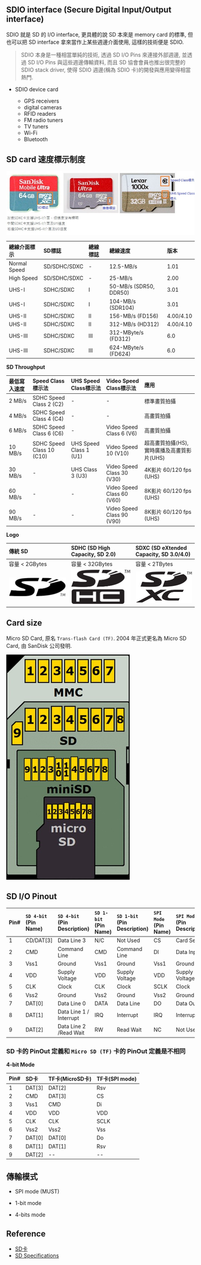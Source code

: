 SDIO interface (Secure Digital Input/Output interface)
---

SDIO 就是 SD 的 I/O interface, 更具體的說 SD 本來是 memory card 的標準, 但也可以把 SD interface 拿來當作上某些週邊介面使用, 這樣的技術便是 SDIO.
> SDIO 本身是一種相當單純的技術, 透過 SD I/O Pins 來連接外部週邊, 並透過 SD I/O Pins 與這些週邊傳輸資料, 而且 SD 協會會員也推出很完整的 SDIO stack driver,
使得 SDIO 週邊(稱為 SDIO 卡)的開發與應用變得相當熱門.

+ SDIO device card

    - GPS receivers
    - digital cameras
    - RFID readers
    - FM radio tuners
    - TV tuners
    - Wi-Fi
    - Bluetooth

## SD card 速度標示制度

![SD speed example](SD_card_type.jpg)

| 總線介面標示 |   SD標誌     | 總線標誌  |  總線速度              |   版本      |
| :-           | :-           | :-        | :-                     | :-          |
| Normal Speed | SD/SDHC/SDXC |   -       | 12.5-MB/s              |  1.01       |
| High Speed   | SD/SDHC/SDXC |   -       | 25-MB/s                | 2.00        |
| UHS-I        | SDHC/SDXC    | I         | 50-MB/s (SDR50, DDR50) | 3.01        |
| UHS-I        | SDHC/SDXC    | I         | 104-MB/s (SDR104)      | 3.01        |
| UHS-II       | SDHC/SDXC    | II        | 156-MB/s (FD156)       | 4.00/4.10   |
| UHS-II       | SDHC/SDXC    | II        | 312-MB/s (HD312)       | 4.00/4.10   |
| UHS-III      | SDHC/SDXC    | III       | 312-MByte/s (FD312)    | 6.0         |
| UHS-III      | SDHC/SDXC    | III       | 624-MByte/s (FD624)    | 6.0         |

**SD Throughput**

| 最低寫入速度  |  Speed Class標示法          |UHS Speed Class標示法   | Video Speed Class標示法    |  應用         |
| :-            | :-                          | :-                     | :-                         | :-            |
| 2 MB/s        | SDHC Speed  Class 2 (C2)    | -                      | -                          | 標準畫質拍攝  |
| 4 MB/s        | SDHC Speed  Class 4 (C4)    | -                      | -                          | 高畫質拍攝    |
| 6 MB/s        | SDHC Speed  Class 6 (C6)    | -                      | Video Speed Class 6 (V6)   | 高畫質拍攝    |
| 10 MB/s       | SDHC Speed  Class 10 (C10)  | UHS Speed Class 1 (U1) | Video Speed 10 (V10)       | 超高畫質拍攝(HS), 實時廣播及高畫質影片(UHS) |
| 30 MB/s       | -                           | UHS Class 3 (U3)       | Video Speed Class 30 (V30) | 4K影片 60/120 fps (UHS) |
| 60 MB/s       | -                           | -                      | Video Speed Class 60 (V60) | 8K影片 60/120 fps (UHS) |
| 90 MB/s       | -                           | -                      | Video Speed Class 90 (V90) | 8K影片 60/120 fps (UHS) |

**Logo**

| 傳統 SD            | SDHC (SD High Capacity, SD 2.0) | SDXC (SD eXtended Capacity, SD 3.0/4.0) |
| :-                 | :-                              | :-                                      |
| 容量 < 2GBytes     | 容量 < 32GBytes                 | 容量 < 2TBytes                          |
| ![SD](SD-Logo.jpg) | ![SDHC](SDHC-Logo.jpg)          | ![SDXC](SDXC-Logo.jpg)                  |

## Card size

Micro SD Card, 原名 `Trans-flash Card (TF)`. 2004 年正式更名為 Micro SD Card, 由 SanDisk 公司發明.

![Card size](MMC_SD_cade_size.jpg)

## SD I/O Pinout

| Pin# | `SD 4-bit`<br>(Pin Name) | `SD 4-bit`<br>(Pin Description) | `SD 1-bit`<br>(Pin Name) | `SD 1-bit`<br>(Pin Description) | `SPI Mode`<br>(Pin Name) | `SPI Mode`<br>(Pin Description) |
| :-   | :-                  | :-                          | :-                  | :-                         | :-                  | :-                         |
| 1    | CD/DAT[3]           | Data Line 3                 | N/C                 | Not Used                   | CS                  | Card Select                |
| 2    | CMD                 | Command Line                | CMD                 | Command Line               | DI                  | Data Input                 |
| 3    | Vss1                | Ground                      | Vss1                | Ground                     | Vss1                | Ground                     |
| 4    | VDD                 | Supply Voltage              | VDD                 | Supply Voltage             | VDD                 | Supply Voltage             |
| 5    | CLK                 | Clock                       | CLK                 | Clock                      | SCLK                | Clock                      |
| 6    | Vss2                | Ground                      | Vss2                | Ground                     | Vss2                | Ground                     |
| 7    | DAT[0]              | Data Line 0                 | DATA                | Data Line                  | DO                  | Data Output                |
| 8    | DAT[1]              | Data Line 1 / Interrupt     | IRQ                 | Interrupt                  | IRQ                 | Interrupt                  |
| 9    | DAT[2]              | Data Line 2 /Read Wait      | RW                  | Read Wait                  | NC                  | Not Used                   |


### SD 卡的 PinOut 定義和 `Micro SD (TF)` 卡的 PinOut 定義是不相同

**4-bit Mode**

| Pin#  |  SD卡  |  TF卡(MicroSD卡)|  TF卡(SPI mode)  |
| :-    | :-     | :-              | :-               |
| 1     | DAT[3] | DAT[2]          | Rsv              |
| 2     | CMD    | DAT[3]          | CS               |
| 3     | Vss1   | CMD             | Di               |
| 4     | VDD    | VDD             | VDD              |
| 5     | CLK    | CLK             | SCLK             |
| 6     | Vss2   | Vss2            | Vss              |
| 7     | DAT[0] | DAT[0]          | Do               |
| 8     | DAT[1] | DAT[1]          | Rsv              |
| 9     | DAT[2] | --              | --               |

## 傳輸模式



+ SPI mode (MUST)

+ 1-bit mode

+ 4-bits mode

## Reference

+ [SD卡](https://zh.m.wikipedia.org/zh-tw/SD%E5%8D%A1#SDIO_.E4.BB.8B.E7.BB.8D)
+ [SD Specifications](https://www.sdcard.org/downloads/pls/)


